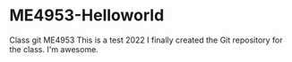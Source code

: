# ME4953-Helloworld
Class git ME4953
This is a test 2022
I finally created the Git repository for the class.
I'm awesome.
